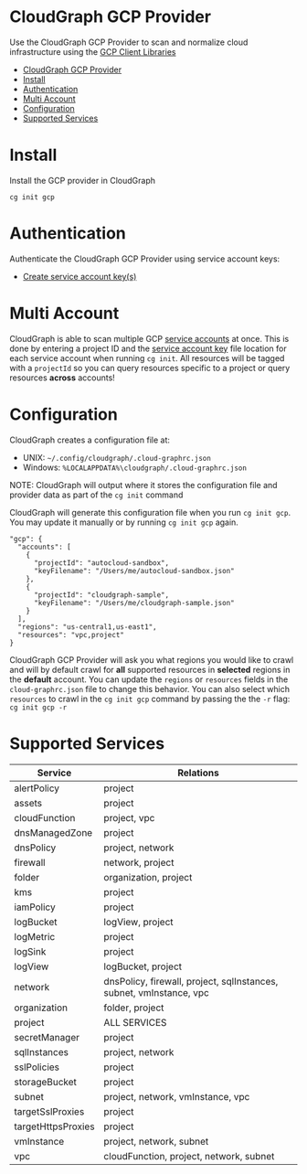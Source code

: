 CloudGraph GCP Provider
=======================

Use the CloudGraph GCP Provider to scan and normalize cloud infrastructure using the [GCP Client Libraries](https://github.com/googleapis/google-cloud-node)

<!-- toc -->
- [CloudGraph GCP Provider](#cloudgraph-gcp-provider)
- [Install](#install)
- [Authentication](#authentication)
- [Multi Account](#multi-account)
- [Configuration](#configuration)
- [Supported Services](#supported-services)
<!-- tocstop -->

# Install

Install the GCP provider in CloudGraph

```
cg init gcp
```

# Authentication

Authenticate the CloudGraph GCP Provider using service account keys:

- [Create service account key(s)](https://cloud.google.com/iam/docs/creating-managing-service-account-keys#iam-service-account-keys-create-gcloud)

# Multi Account

CloudGraph is able to scan multiple GCP [service accounts](https://cloud.google.com/iam/docs/service-accounts) at once. This is done by entering a project ID and the [service account key](https://cloud.google.com/iam/docs/creating-managing-service-account-keys#creating) file location for each service account when running `cg init`. All resources will be tagged with a `projectId` so you can query resources specific to a project or query resources **across** accounts!

# Configuration

CloudGraph creates a configuration file at:

- UNIX: `~/.config/cloudgraph/.cloud-graphrc.json`
- Windows: `%LOCALAPPDATA%\cloudgraph/.cloud-graphrc.json`

NOTE: CloudGraph will output where it stores the configuration file and provider data as part of the `cg init` command

CloudGraph will generate this configuration file when you run `cg init gcp`. You may update it manually or by running `cg init gcp` again.

```
"gcp": {
  "accounts": [
    {
      "projectId": "autocloud-sandbox",
      "keyFilename": "/Users/me/autocloud-sandbox.json"
    },
    {
      "projectId": "cloudgraph-sample",
      "keyFilename": "/Users/me/cloudgraph-sample.json"
    }
  ],
  "regions": "us-central1,us-east1",
  "resources": "vpc,project"
}
```

CloudGraph GCP Provider will ask you what regions you would like to crawl and will by default crawl for **all** supported resources in **selected** regions in the **default** account. You can update the `regions` or `resources` fields in the `cloud-graphrc.json` file to change this behavior. You can also select which `resources` to crawl in the `cg init gcp` command by passing the the `-r` flag: `cg init gcp -r`

# Supported Services

| Service | Relations |
| ------------------------ | ------------------------ |
| alertPolicy              | project                  |
| assets                   | project                  |
| cloudFunction            | project, vpc             |
| dnsManagedZone           | project                  |
| dnsPolicy                | project, network         |
| firewall                 | network, project         |
| folder                   | organization, project    |                        
| kms                      | project                  |
| iamPolicy                | project                  |
| logBucket                | logView, project         |
| logMetric                | project                  |         
| logSink                  | project                  |
| logView                  | logBucket, project       |
| network                  | dnsPolicy, firewall, project, sqlInstances, subnet, vmInstance, vpc     |
| organization             | folder, project          |
| project                  | ALL SERVICES             |
| secretManager            | project                  |
| sqlInstances             | project, network         |
| sslPolicies              | project                  |
| storageBucket            | project                  |
| subnet                   | project, network, vmInstance, vpc    |
| targetSslProxies         | project                  |
| targetHttpsProxies       | project                  |
| vmInstance               | project, network, subnet |             
| vpc                      | cloudFunction, project, network, subnet |

